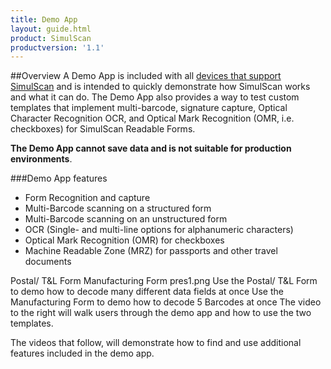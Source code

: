 ```yaml
---
title: Demo App
layout: guide.html
product: SimulScan
productversion: '1.1'
---
```

##Overview
A Demo App is included with all [devices that support SimulScan](../about/#supporteddevices) and is intended to quickly demonstrate how SimulScan works and what it can do. The Demo App also provides a way to test custom templates that implement multi-barcode, signature capture, Optical Character Recognition OCR, and Optical Mark Recognition (OMR, i.e. checkboxes) for SimulScan Readable Forms.

**The Demo App cannot save data and is not suitable for production environments**.   

###Demo App features

* Form Recognition and capture
* Multi-Barcode scanning on a structured form
* Multi-Barcode scanning on an unstructured form
* OCR (Single- and multi-line options for alphanumeric characters)
* Optical Mark Recognition (OMR) for checkboxes
* Machine Readable Zone (MRZ) for passports and other travel documents

<!--
To help users become familiar with the demo app, we've created a video playlist. We've also included several templates for easy use. To give you an idea of the functionality, we've built templates for two forms that should be printed for use with the demo app. By printing the forms, users will get a first hand look at how SimulScan works.
-->

Postal/ T&L Form
Manufacturing Form
pres1.png
Use the Postal/ T&L Form to demo
how to decode many different data fields at once
Use the Manufacturing Form to demo
how to decode 5 Barcodes at once
The video to the right will walk users through the demo app and how to use the two templates.

The videos that follow, will demonstrate how to find and use additional features included in the demo app.
 
